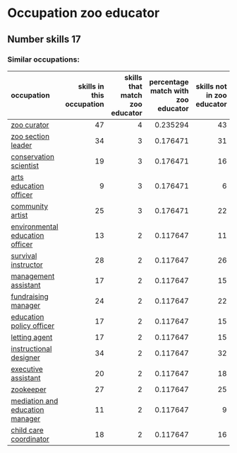 # Occupation zoo educator
## Number skills 17
### Similar occupations:
| occupation                                                            |   skills in this occupation |   skills that match zoo educator |   percentage match with zoo educator |   skills not in zoo educator |
|:----------------------------------------------------------------------|----------------------------:|---------------------------------:|-------------------------------------:|-----------------------------:|
| [zoo curator](zoo_curator.md)                                         |                          47 |                                4 |                             0.235294 |                           43 |
| [zoo section leader](zoo_section_leader.md)                           |                          34 |                                3 |                             0.176471 |                           31 |
| [conservation scientist](conservation_scientist.md)                   |                          19 |                                3 |                             0.176471 |                           16 |
| [arts education officer](arts_education_officer.md)                   |                           9 |                                3 |                             0.176471 |                            6 |
| [community artist](community_artist.md)                               |                          25 |                                3 |                             0.176471 |                           22 |
| [environmental education officer](environmental_education_officer.md) |                          13 |                                2 |                             0.117647 |                           11 |
| [survival instructor](survival_instructor.md)                         |                          28 |                                2 |                             0.117647 |                           26 |
| [management assistant](management_assistant.md)                       |                          17 |                                2 |                             0.117647 |                           15 |
| [fundraising manager](fundraising_manager.md)                         |                          24 |                                2 |                             0.117647 |                           22 |
| [education policy officer](education_policy_officer.md)               |                          17 |                                2 |                             0.117647 |                           15 |
| [letting agent](letting_agent.md)                                     |                          17 |                                2 |                             0.117647 |                           15 |
| [instructional designer](instructional_designer.md)                   |                          34 |                                2 |                             0.117647 |                           32 |
| [executive assistant](executive_assistant.md)                         |                          20 |                                2 |                             0.117647 |                           18 |
| [zookeeper](zookeeper.md)                                             |                          27 |                                2 |                             0.117647 |                           25 |
| [mediation and education manager](mediation_and_education_manager.md) |                          11 |                                2 |                             0.117647 |                            9 |
| [child care coordinator](child_care_coordinator.md)                   |                          18 |                                2 |                             0.117647 |                           16 |
